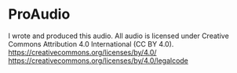 # ProAudio
I wrote and produced this audio.
All audio is licensed under Creative Commons Attribution 4.0 International (CC BY 4.0).
https://creativecommons.org/licenses/by/4.0/
https://creativecommons.org/licenses/by/4.0/legalcode

